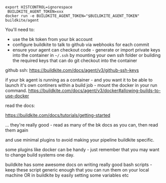 


```
export HISTCONTROL=ignorespace
 BUILDKITE_AGENT_TOKEN=xxx
docker run -e BUILDKITE_AGENT_TOKEN="$BUILDKITE_AGENT_TOKEN" buildkite/agent
```

You'll need to:

- use the bk token from your bk account
- configure buildkite to talk to github via webhooks for each commit
- ensure your agent can checkout code - generate or import private keys into the container in `~/.ssh` by mounting your own ssh folder or building the required keys that can do git checkout into the container

github ssh:
https://buildkite.com/docs/agent/v3/github-ssh-keys

if your bk agent is running as a container - and you want it to be able to launch it's own continers within a build job - mount the docker in your run command.
https://buildkite.com/docs/agent/v3/docker#allowing-builds-to-use-docker

read the docs:

https://buildkite.com/docs/tutorials/getting-started

... they're really good - read as many of the bk docs as you can, then read them again

and use minimal plugins to avoid making your pipeline buildkite specific.

some plugins like docker can be handy - just remember that you may want to change build systems one day.

buildkite has some awesome docs on writing really good bash scripts - keep these script generic enough that you can run them on your local machine OR in buildkite by easily setting some variables etc
